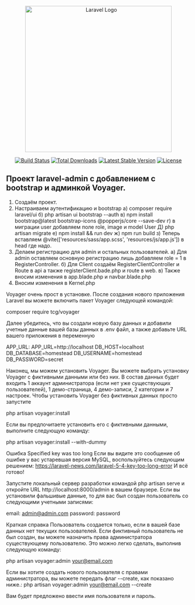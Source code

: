 <p align="center"><a href="https://laravel.com" target="_blank"><img src="https://raw.githubusercontent.com/laravel/art/master/logo-lockup/5%20SVG/2%20CMYK/1%20Full%20Color/laravel-logolockup-cmyk-red.svg" width="400" alt="Laravel Logo"></a></p>

<p align="center">
<a href="https://github.com/laravel/framework/actions"><img src="https://github.com/laravel/framework/workflows/tests/badge.svg" alt="Build Status"></a>
<a href="https://packagist.org/packages/laravel/framework"><img src="https://img.shields.io/packagist/dt/laravel/framework" alt="Total Downloads"></a>
<a href="https://packagist.org/packages/laravel/framework"><img src="https://img.shields.io/packagist/v/laravel/framework" alt="Latest Stable Version"></a>
<a href="https://packagist.org/packages/laravel/framework"><img src="https://img.shields.io/packagist/l/laravel/framework" alt="License"></a>
</p>

## Проект laravel-admin с добавлением с bootstrap и админкой Voyager.

1. Создаём проект.
2. Настраиваем аутентификацию и bootstrap
  a) composer require laravel/ui
  б) php artisan ui bootstrap --auth
  в) npm install bootstrap@latest bootstrap-icons @popperjs/core --save-dev
  г) в миграции user добавляем поле role, image и model User
  Д) php artisan migrate
  е) npm install && run dev
  ж) npm run build
  з) Теперь вставляем   <!-- Scripts -->
    @vite(['resources/sass/app.scss', 'resources/js/app.js']) в head где надо.
3. Делаем регистрацию для admin и остальных пользователей.
  а) Для admin оставляем основную регистрацию лишь добавляем role = 1 в RegisterController.
  б) Для Client создаём RegisterClientController и Route в api а также registerClient.bade.php и route в web.
  в) Также вносим изменения в app.blade.php и navbar.blade.php
4. Вносим изменения в Kernel.php
 
Voyager очень прост в установке. После создания нового приложения Laravel вы можете включить пакет Voyager следующей командой:

composer require tcg/voyager

Далее убедитесь, что вы создали новую базу данных и добавили учетные данные вашей базы данных в .env файл, а также добавьте URL вашего приложения в переменную
 
APP_URL:
APP_URL=http://localhost
DB_HOST=localhost
DB_DATABASE=homestead
DB_USERNAME=homestead
DB_PASSWORD=secret

Наконец, мы можем установить Voyager. Вы можете выбрать установку Voyager с фиктивными данными или без них. В состав данных будет входить 1 аккаунт администратора (если нет уже существующих пользователей), 1 демо-страница, 4 демо-записи, 2 категории и 7 настроек.
Чтобы установить Voyager без фиктивных данных просто запустите

php artisan voyager:install

Если вы предпочитаете установить его с фиктивными данными, выполните следующую команду:

php artisan voyager:install --with-dummy

Ошибка Specified key was too long Если вы видите это сообщение об ошибке у вас устаревшая версия MySQL, воспользуйтесь следующим решением: https://laravel-news.com/laravel-5-4-key-too-long-error
И всё готово!

Запустите локальный сервер разработки командой php artisan serve и откройте URL http://localhost:8000/admin в вашем браузере.
Если вы установили фальшивые данные, то для вас был создан пользователь со следующими учетными записями:

email: admin@admin.com password: password

Краткая справка Пользователь создается только, если в вашей базе данных нет текущих пользователей.
Если фиктивный пользователь не был создан, вы можете назначить права администратора существующему пользователю. Это можно легко сделать, выполнив следующую команду:

php artisan voyager:admin your@email.com

Если вы хотите создать нового пользователя с правами администратора, вы можете передать флаг --create, как показано ниже.:
php artisan voyager:admin your@email.com --create

Вам будет предложено ввести имя пользователя и пароль.

